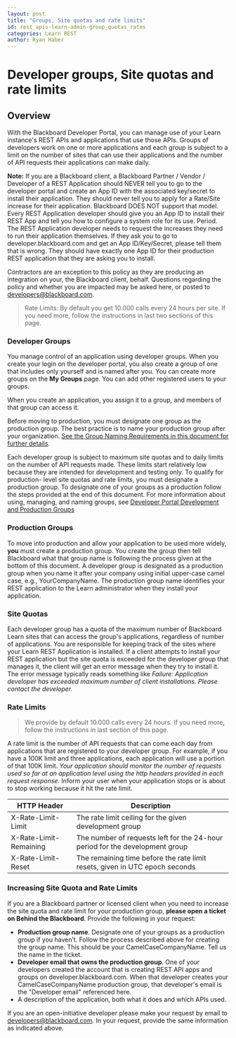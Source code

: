 ```yaml
---
layout: post
title: "Groups, Site quotas and rate limits"
id: rest_apis-learn-admin-group_quotas_rates
categories: Learn REST
author: Ryan Haber
---
```


# Developer groups, Site quotas and rate limits

## Overview

With the Blackboard Developer Portal, you can manage use of your Learn
instance's REST APIs and applications that use those APIs. Groups of
developers work on one or more applications and each group is subject to a
limit on the number of sites that can use their applications and the number of
API requests their applications can make daily.

**Note:** If you are a Blackboard client, a Blackboard Partner / Vendor / Developer of a REST Application should NEVER tell you to go to the developer portal and create an App ID with the associated key/secret to install their application. They should never tell you to apply for a Rate/Site increase for their application. Blackboard DOES NOT support that model. Every REST Application developer should give you an App ID to install their REST App and tell you how to configure a system role for its use. Period. The REST Application developer needs to request the increases they need to run their application themselves. If they ask you to go to developer.blackboard.com and get an App ID/Key/Secret, please tell them that is wrong. They should have exactly one App ID for their production REST application that they are asking you to install.

Contractors are an exception to this policy as they are producing an
integration on your, the Blackboard client, behalf. Questions regarding the
policy and whether you are impacted may be asked here, or posted to
[developers@blackboard.com](mailto:developers@blackboard.com).

> Rate Limits: By default you get 10.000 calls every 24 hours per site. If you need more, follow the instructions in last two sections of this page.

### Developer Groups

You manage control of an application using developer groups. When you create
your login on the developer portal, you also create a group of one that
includes only yourself and is named after you. You can create more groups on
the **My Groups** page. You can add other registered users to your groups.

When you create an application, you assign it to a group, and members of that
group can access it.

Before moving to production, you must designate one group as the production
group. The best practice is to name your production group after your
organization. [See the Group Naming Requirements in this document for further details](/rest-apis/learn/admin/production-groups).

Each developer group is subject to maximum site quotas and to daily limits on
the number of API requests made. These limits start relatively low because
they are intended for development and testing only. To qualify for production-
level site quotas and rate limits, you must designate a production group. To
designate one of your groups as a production follow the steps provided at the
end of this document. For more information about using, managing, and naming
groups, see [Developer Portal Development and Production Groups](/rest-apis/learn/admin/production-groups)

### Production Groups

To move into production and allow your application to be used more widely,
**you** must create a production group. You create the group then tell
Blackboard what that group name is following the process given at the bottom
of this document. A developer group is designated as a production group when
you name it after your company using initial upper-case camel case, e.g.,
YourCompanyName. The production group name identifies your REST application to
the Learn administrator when they install your application.

### Site Quotas

Each developer group has a quota of the maximum number of Blackboard Learn
sites that can access the group's applications, regardless of number of
applications. You are responsible for keeping track of the sites where your
Learn REST Application is installed. If a client attempts to install your REST
application but the site quota is exceeded for the developer group that
manages it, the client will get an error message when they try to install it.
The error message typically reads something like _Failure: Application
developer has exceeded maximum number of client installations. Please contact
the developer._

### Rate Limits

> We provide by default 10.000 calls every 24 hours. If you need more, follow the instructions in last section of this page.

A rate limit is the number of API requests that can come each day from
applications that are registered to your developer group. For example, if you
have a 100K limit and three applications, each application will use a portion
of that 100K limit. *Your application should monitor the number of requests used so far at an
application level using the http headers provided in each request response.* Inform your user when your application stops or is about to stop working because it hit the rate limit.

| HTTP Header            | Description                                                                  |
| ---------------------- | ---------------------------------------------------------------------------- |
| X-Rate-Limit-Limit     | The rate limit ceiling for the given development group                       |
| X-Rate-Limit-Remaining | The number of requests left for the 24-hour period for the development group |
| X-Rate-Limit-Reset     | The remaining time before the rate limit resets, given in UTC epoch seconds  |

### Increasing Site Quota and Rate Limits

If you are a Blackboard partner or licensed client when you need to increase
the site quota and rate limit for your production group, **please open a
ticket on Behind the Blackboard**. Provide the following in your request:

- **Production group name**. Designate one of your groups as a production group if
  you haven’t. Follow the process described above for creating the group name.
  This should be your CamelCaseCompanyName. Tell us the name in the ticket.
- **Developer email that owns the production group**. One of your developers
  created the account that is creating REST API apps and groups on
  developer.blackboard.com. When that developer creates your
  CamelCaseCompanyName production group, that developer's email is the
  "Developer email" referenced here.
- A description of the application, both what it does and which APIs used.

If you are an open-initiative developer please make your request by email to
[developers@blackboard.com](mailto:developers@blackboard.com). In your
request, provide the same information as indicated above.
